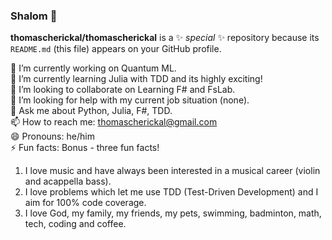 ### Shalom 👋


**thomascherickal/thomascherickal** is a ✨ _special_ ✨ repository because its `README.md` (this file) appears on your GitHub profile.

🔭 I’m currently working on Quantum ML. <br>
🌱 I’m currently learning Julia with TDD and its highly exciting! <br>
👯 I’m looking to collaborate on Learning F# and FsLab. <br>
🤔 I’m looking for help with my current job situation (none). <br>
💬 Ask me about Python, Julia, F#, TDD. <br>
📫 How to reach me: thomascherickal@gmail.com <br>
😄 Pronouns: he/him <br>
⚡  Fun facts: Bonus - three fun facts! <br>
1) I love music and have always been interested in a musical career (violin and acappella bass). <br> 
2) I love problems which let me use TDD (Test-Driven Development) and I aim for 100% code coverage. <br>
3) I love God, my family, my friends, my pets, swimming, badminton, math, tech, coding and coffee. <br> 


